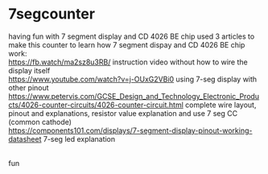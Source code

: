 # 7segcounter
having fun with 7 segment display and CD 4026 BE chip
used 3 articles to make this counter to learn how 7 segment dispay and CD 4026 BE chip work:<BR>
https://fb.watch/ma2sz8u3RB/ instruction video without how to wire the display itself<BR>
https://www.youtube.com/watch?v=j-OUxG2VBi0 using 7-seg display with other pinout<BR>
https://www.petervis.com/GCSE_Design_and_Technology_Electronic_Products/4026-counter-circuits/4026-counter-circuit.html complete wire layout, pinout and explanations, resistor value explanation and use 7 seg CC (common cathode)<BR>
https://components101.com/displays/7-segment-display-pinout-working-datasheet 7-seg led explanation<BR><BR>

fun


